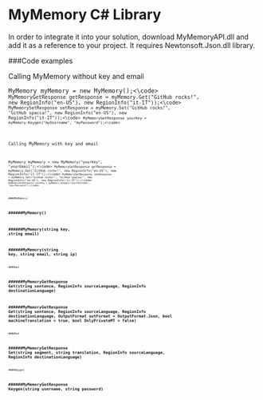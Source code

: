 MyMemory C# Library
===============

In order to integrate it into your solution, download MyMemoryAPI.dll and add it as a reference to your project.
It requires Newtonsoft.Json.dll library.

###Code examples

Calling MyMemory without key and email

<code>MyMemory myMemory = new MyMemory();<\code>
<code>MyMemoryGetResponse getResponse = myMemory.Get("GitHub rocks!", new RegionInfo("en-US"), new RegionInfo("it-IT"));<\code>
<code>MyMemorySetResponse setResponse = myMemory.Set("GitHub rocks!", "GitHub spacca!", new RegionInfo("en-US"), new RegionInfo("it-IT"));<\code>
<code>MyMemoryGetResponse yourKey = myMemory.Keygen("myUsername", "myPassword");<\code>

Calling MyMemory with key and email

<code>MyMemory myMemory = new MyMemory("yourKey", "yourEmail");<\code>
<code>MyMemoryGetResponse getResponse = myMemory.Get("GitHub rocks!", new RegionInfo("en-US"), new RegionInfo("it-IT"));<\code>
<code>MyMemorySetResponse setResponse = myMemory.Set("GitHub rocks!", "GitHub spacca!", new RegionInfo("en-US"), new RegionInfo("it-IT"));<\code>
<code>MyMemoryGetResponse yourKey = myMemory.Keygen("yourUsername", "yourPassword");<\code>

####MyMemory

######MyMemory()
---

######MyMemory(string key, string email)
---

######MyMemory(string key, string email, string ip)
---

####Get

######MyMemoryGetResponse Get(string sentence, RegionInfo sourceLanguage, RegionInfo destinationLanguage)
---

######MyMemoryGetResponse Get(string sentence, RegionInfo sourceLanguage, RegionInfo destinationLanguage, OutputFormat outFormat = OutputFormat.Json, bool machineTranslation = true, bool OnlyPrivateMT = false)
---

####Set

######MyMemorySetResponse Set(string segment, string translation, RegionInfo sourceLanguage, RegionInfo destinationLanguage)
---

####Keygen

######MyMemoryGetResponse Keygen(string username, string password)
---
